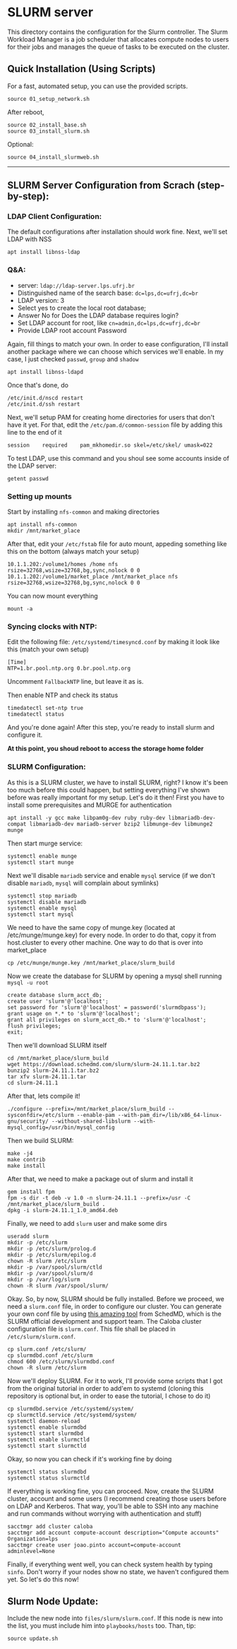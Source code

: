 # SLURM server

This directory contains the configuration for the Slurm controller. The Slurm Workload Manager is a job scheduler that allocates compute nodes to users for their jobs and manages the queue of tasks to be executed on the cluster.

## Quick Installation (Using Scripts)

For a fast, automated setup, you can use the provided scripts.

```
source 01_setup_network.sh
```

After reboot,

```
source 02_install_base.sh
source 03_install_slurm.sh
```

Optional:
```
source 04_install_slurmweb.sh
```


---


## SLURM Server Configuration from Scrach (step-by-step):

### LDAP Client Configuration:

The default configurations after installation should work fine. Next, we'll set LDAP with NSS

```
apt install libnss-ldap
```

### Q&A:

- server: `ldap://ldap-server.lps.ufrj.br`
- Distinguished name of the search base: `dc=lps,dc=ufrj,dc=br`
- LDAP version: 3
- Select yes to create the local root database;
- Answer No for Does the LDAP database requires login?
- Set LDAP account for root, like `cn=admin,dc=lps,dc=ufrj,dc=br`
- Provide LDAP root account Password


Again, fill things to match your own. In order to ease configuration, I'll install another package where we can choose which services we'll enable. In my case, I just checked `passwd`, `group` and `shadow`

```
apt install libnss-ldapd
```

Once that's done, do

```
/etc/init.d/nscd restart
/etc/init.d/ssh restart
```

Next, we'll setup PAM for creating home directories for users that don't have it yet. For that, edit the `/etc/pam.d/common-session` file by adding this line to the end of it

```
session    required    pam_mkhomedir.so skel=/etc/skel/ umask=022
```

To test LDAP, use this command and you shoul see some accounts inside of the LDAP server:

```
getent passwd
```

### Setting up mounts

Start by installing `nfs-common` and making directories

```
apt install nfs-common
mkdir /mnt/market_place
```

After that, edit your `/etc/fstab` file for auto mount, appeding something like this on the bottom (always match your setup)

```
10.1.1.202:/volume1/homes /home nfs rsize=32768,wsize=32768,bg,sync,nolock 0 0
10.1.1.202:/volume1/market_place /mnt/market_place nfs rsize=32768,wsize=32768,bg,sync,nolock 0 0

```

You can now mount everything

```
mount -a
```

### Syncing clocks with NTP:

Edit the following file: `/etc/systemd/timesyncd.conf` by making it look like this (match your own setup)

```
[Time]
NTP=1.br.pool.ntp.org 0.br.pool.ntp.org
```

Uncomment `FallbackNTP` line, but leave it as is.

Then enable NTP and check its status

```
timedatectl set-ntp true
timedatectl status
```

And you're done again! After this step, you're ready to install slurm and configure it.


**At this point, you shoud reboot to access the storage home folder** 


### SLURM Configuration:

As this is a SLURM cluster, we have to install SLURM, right? I know it's been too much before this could happen, but setting everything I've shown before was really important for my setup. Let's do it then!
First you have to install some prerequisites and MURGE for authentication

```
apt install -y gcc make libpam0g-dev ruby ruby-dev libmariadb-dev-compat libmariadb-dev mariadb-server bzip2 libmunge-dev libmunge2 munge
```

Then start murge service:

```
systemctl enable munge
systemctl start munge
```

Next we'll disable `mariadb` service and enable `mysql` service (if we don't disable `mariadb`, `mysql` will complain about symlinks)

```
systemctl stop mariadb
systemctl disable mariadb
systemctl enable mysql
systemctl start mysql
```

We need to have the same copy of munge.key (located at /etc/munge/munge.key) for every node. In order to do that, copy it from host.cluster to every other machine. One way to do that is over into market_place

```
cp /etc/munge/munge.key /mnt/market_place/slurm_build
```

Now we create the database for SLURM by opening a mysql shell running `mysql -u root`

```
create database slurm_acct_db;
create user 'slurm'@'localhost';
set password for 'slurm'@'localhost' = password('slurmdbpass');
grant usage on *.* to 'slurm'@'localhost';
grant all privileges on slurm_acct_db.* to 'slurm'@'localhost';
flush privileges;
exit;
```

Then we'll download SLURM itself

```
cd /mnt/market_place/slurm_build
wget https://download.schedmd.com/slurm/slurm-24.11.1.tar.bz2
bunzip2 slurm-24.11.1.tar.bz2
tar xfv slurm-24.11.1.tar
cd slurm-24.11.1
```

After that, lets compile it!

```
./configure --prefix=/mnt/market_place/slurm_build --sysconfdir=/etc/slurm --enable-pam --with-pam_dir=/lib/x86_64-linux-gnu/security/ --without-shared-libslurm --with-mysql_config=/usr/bin/mysql_config
```

Then we build SLURM:

```
make -j4
make contrib
make install
```

After that, we need to make a package out of slurm and install it

```
gem install fpm
fpm -s dir -t deb -v 1.0 -n slurm-24.11.1 --prefix=/usr -C /mnt/market_place/slurm_build .
dpkg -i slurm-24.11.1_1.0_amd64.deb
```

Finally, we need to add `slurm` user and make some dirs

```
useradd slurm
mkdir -p /etc/slurm 
mkdir -p /etc/slurm/prolog.d 
mkdir -p /etc/slurm/epilog.d 
chown -R slurm /etc/slurm
mkdir -p /var/spool/slurm/ctld 
mkdir -p /var/spool/slurm/d 
mkdir -p /var/log/slurm
chown -R slurm /var/spool/slurm/
```

Okay. So, by now, SLURM should be fully installed. Before we proceed, we need a `slurm.conf` file, in order to configure our cluster. You can generate your own conf file by using [this amazing tool](https://slurm.schedmd.com/configurator.html) from SchedMD, which is the SLURM official development and support team. The Caloba cluster 
configuration file is `slurm.conf`. This file shall be placed in `/etc/slurm/slurm.conf`.

```
cp slurm.conf /etc/slurm/
cp slurmdbd.conf /etc/slurm
chmod 600 /etc/slurm/slurmdbd.conf
chown -R slurm /etc/slurm
```

Now we'll deploy SLURM. For it to work, I'll provide some scripts that I got from the original tutorial in order to add'em to systemd (cloning this repository is optional but, in order to ease the tutorial, I chose to do it)

```
cp slurmdbd.service /etc/systemd/system/
cp slurmctld.service /etc/systemd/system/
systemctl daemon-reload
systemctl enable slurmdbd
systemctl start slurmdbd
systemctl enable slurmctld
systemctl start slurmctld
```

Okay, so now you can check if it's working fine by doing

```
systemctl status slurmdbd
systemctl status slurmctld
```

If everything is working fine, you can proceed. Now, create the SLURM cluster, account and some users (I recommend creating those users before on LDAP and Kerberos. That way, you'll be able to SSH into any machine and run commands without worrying with authentication and stuff)

```
sacctmgr add cluster caloba
sacctmgr add account compute-account description="Compute accounts" Organization=lps
sacctmgr create user joao.pinto account=compute-account adminlevel=None
```

Finally, if everything went well, you can check system health by typing `sinfo`. Don't worry if your nodes show no state, we haven't configured them yet. So let's do this now!



## Slurm Node Update:

Include the new node into `files/slurm/slurm.conf`. If this node is new into the list, you must include him into `playbooks/hosts` too. Than, tip:

```
source update.sh
```

